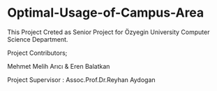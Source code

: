 # Optimal-Usage-of-Campus-Area

This Project Creted as Senior Project for Özyegin University Computer Science Department. <br>

Project Contributors;

Mehmet Melih Arıcı  &  Eren Balatkan 

Project Supervisor : Assoc.Prof.Dr.Reyhan Aydogan

